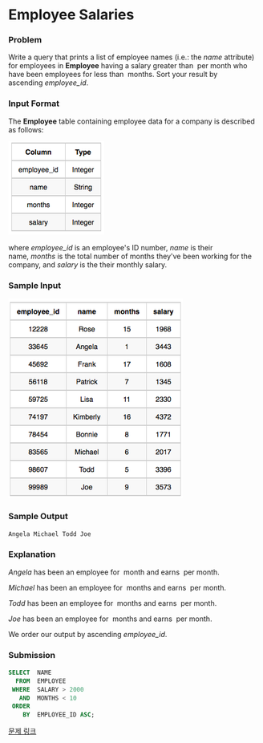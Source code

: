 # Employee Salaries

### **Problem**

Write a query that prints a list of employee names (i.e.: the *name* attribute) for employees in **Employee** having a salary greater than  per month who have been employees for less than  months. Sort your result by ascending *employee_id*.

### **Input Format**

The **Employee** table containing employee data for a company is described as follows:

![image.png](image.png)

where *employee_id* is an employee's ID number, *name* is their name, *months* is the total number of months they've been working for the company, and *salary* is the their monthly salary.

### **Sample Input**

![image.png](image%201.png)

### **Sample Output**

`Angela
Michael
Todd
Joe`

### **Explanation**

*Angela* has been an employee for  month and earns  per month.

*Michael* has been an employee for  months and earns  per month.

*Todd* has been an employee for  months and earns  per month.

*Joe* has been an employee for  months and earns  per month.

We order our output by ascending *employee_id*.

### Submission

```sql
SELECT  NAME
  FROM  EMPLOYEE
 WHERE  SALARY > 2000
   AND  MONTHS < 10
 ORDER
    BY  EMPLOYEE_ID ASC;
```
[문제 링크](https://www.hackerrank.com/challenges/salary-of-employees/problem?isFullScreen=true)